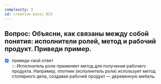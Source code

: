 ```yaml
---
complexity: 3
id: creative_basic_023
---
```

## Вопрос: Объясни, как связаны между собой понятия: исполнители ролей, метод и рабочий продукт. Приведи пример.

- [x] приведи свой ответ  
  ::: Исполнитель роли применяет метод для получения рабочего продукта. Например, плотник (исполнитель роли) использует метод столярного дела, создавая рабочий продукт — деревянную мебель.